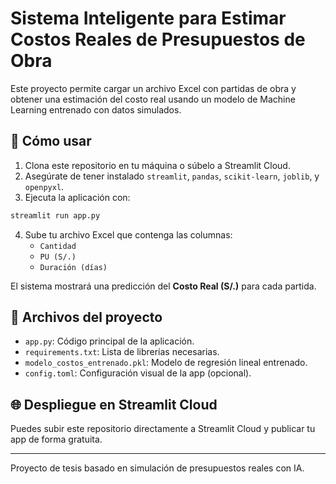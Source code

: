 
# Sistema Inteligente para Estimar Costos Reales de Presupuestos de Obra

Este proyecto permite cargar un archivo Excel con partidas de obra y obtener una estimación del costo real usando un modelo de Machine Learning entrenado con datos simulados.

## 🔧 Cómo usar

1. Clona este repositorio en tu máquina o súbelo a Streamlit Cloud.
2. Asegúrate de tener instalado `streamlit`, `pandas`, `scikit-learn`, `joblib`, y `openpyxl`.
3. Ejecuta la aplicación con:

```bash
streamlit run app.py
```

4. Sube tu archivo Excel que contenga las columnas:
   - `Cantidad`
   - `PU (S/.)`
   - `Duración (días)`

El sistema mostrará una predicción del **Costo Real (S/.)** para cada partida.

## 📁 Archivos del proyecto

- `app.py`: Código principal de la aplicación.
- `requirements.txt`: Lista de librerías necesarias.
- `modelo_costos_entrenado.pkl`: Modelo de regresión lineal entrenado.
- `config.toml`: Configuración visual de la app (opcional).

## 🌐 Despliegue en Streamlit Cloud

Puedes subir este repositorio directamente a Streamlit Cloud y publicar tu app de forma gratuita.

---

Proyecto de tesis basado en simulación de presupuestos reales con IA.
